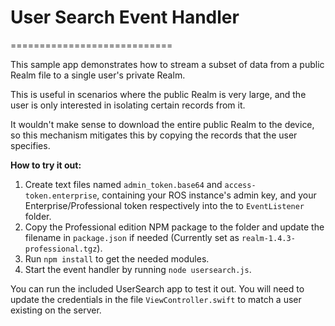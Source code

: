 # User Search Event Handler
============================

This sample app demonstrates how to stream a subset of data from a public Realm file to a single user's private Realm. 

This is useful in scenarios where the public Realm is very large, and the user is only interested in isolating certain records from it. 

It wouldn't make sense to download the entire public Realm to the device, so this mechanism mitigates this by copying the records that the user specifies.


**How to try it out:**

1. Create text files named `admin_token.base64` and `access-token.enterprise`, containing your ROS instance's admin key, and your Enterprise/Professional token respectively into the to `EventListener` folder.
2. Copy the Professional edition NPM package to the folder and update the filename in `package.json` if needed (Currently set as `realm-1.4.3-professional.tgz`).
3. Run `npm install` to get the needed modules.
5. Start the event handler by running `node usersearch.js`.

You can run the included UserSearch app to test it out. You will need to update the credentials in the file `ViewController.swift` to match a user existing on the server.
